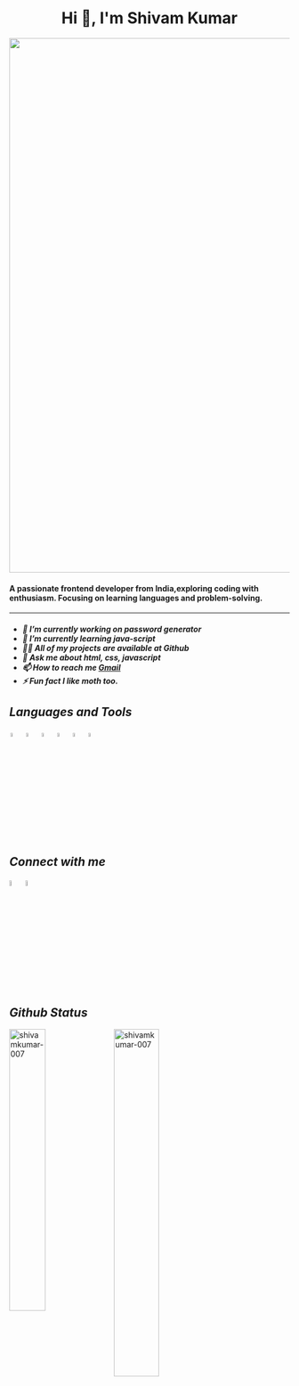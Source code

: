 <h1 align="center">Hi 👋, I'm Shivam Kumar</h1>
<img src="https://user-images.githubusercontent.com/74038190/221352995-5ac18bdf-1a19-4f99-bbb6-77559b220470.gif" align="center" style="width:100vw">
<h4>A passionate frontend developer from India,exploring coding with enthusiasm. Focusing on learning languages and problem-solving.</h4>

---
<h5>
 <ul>
  <li>🔭 I’m currently working on password generator</li>
  <li>🌱 I’m currently learning java-script</li>
  <li>👨‍💻 All of my projects are available at Github</li>
  <li>💬 Ask me about html, css, javascript</li>
  <li>📫 How to reach me <a href="mailto:shivamkumar9891520@gmail.com">Gmail</a></li>
  <li>⚡ Fun fact I like moth too.</li>
 </ul>
</h5>


## *Languages and Tools*
<p align="left">
<img alt="html5" src="https://user-images.githubusercontent.com/74038190/238200426-29fd6286-4e7b-4d6c-818f-c4765d5e39a9.gif" width="4%" style="margin:2px;"/>
<img alt="css3" src="https://user-images.githubusercontent.com/74038190/238200428-67f477ed-6624-42da-99f0-1a7b1a16eecb.gif" width="4%" style="margin:2px;"/>
<img alt="javascript" src="https://user-images.githubusercontent.com/74038190/212257454-16e3712e-945a-4ca2-b238-408ad0bf87e6.gif" width="4%" style="margin:2px;"/>
<img alt= "git" src="https://user-images.githubusercontent.com/74038190/212257465-7ce8d493-cac5-494e-982a-5a9deb852c4b.gif" width="4%" style="margin:2px;"/>
<img alt= "git" src="https://user-images.githubusercontent.com/74038190/212257468-1e9a91f1-b626-4baa-b15d-5c385dfa7ed2.gif" width="4%" style="margin:2px;"/>
<img alt= "git" src="https://user-images.githubusercontent.com/74038190/212281775-b468df30-4edc-4bf8-a4ee-f52e1aaddc86.gif" width="4%" style="margin:2px;"/>
 <br/>
</p>
 <br/>

## *Connect with me*
<p align="left"> 
<a href="https://www.linkedin.com/in/shivam-kumar-418084289/"><img width="5%" src="https://user-images.githubusercontent.com/74038190/235294012-0a55e343-37ad-4b0f-924f-c8431d9d2483.gif"/></a>
<a href="https://twitter.com/shiva8882083183"><img width="5%" src="https://user-images.githubusercontent.com/74038190/235294011-b8074c31-9097-4a65-a594-4151b58743a8.gif"/></a>
</p>

## *Github Status*
<p><img align="left" width="36%" src="https://github-readme-stats.vercel.app/api/top-langs?username=shivamkumar-007&show_icons=true&locale=en&layout=compact&theme=dark" alt="shivamkumar-007" /></p>
<p>&nbsp;<img align="center" width="40%" src="https://github-readme-stats.vercel.app/api?username=shivamkumar-007&show_icons=true&locale=en&theme=dark" alt="shivamkumar-007" /></p>


